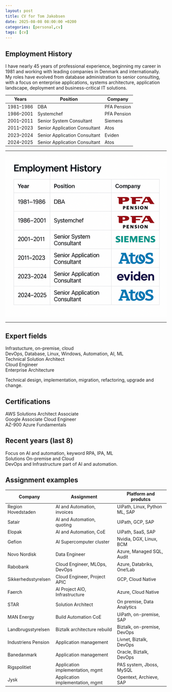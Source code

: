 ```yaml
---
layout: post
title: CV for Tom Jakobsen
date: 2025-08-08 08:00:00 +0200
categories: [personal,cv]
tags: [cv]
---
```



## Employment History

I have nearly 45 years of professional experience, beginning my career in 1981 and working with leading companies in Denmark and internationally. My roles have evolved from database administration to senior consulting, with a focus on enterprise applications, systems architecture, application landscape, deployment and business-critical IT solutions.

| Years       | Position                        | Company        |
|-------------|---------------------------------|----------------|
| 1981–1986   | DBA                              | PFA Pension    |
| 1986–2001   | Systemchef                       | PFA Pension    |
| 2001–2011   | Senior System Consultant         | Siemens        |
| 2011–2023   | Senior Application Consultant    | Atos           |
| 2023–2024   | Senior Application Consultant    | Eviden         |
| 2024–2025   | Senior Application Consultant    | Atos           |

----

![Career Timeline](/assets/images/cv-employment-history.png)

---

## Expert fields

Infrastucture, on-premise, cloud  
DevOps, Database, Linux, Windows, Automation, AI, ML  
Technical Solution Architect  
Cloud Engineer  
Enterprise Architecture  

Technical design, implementation, migration, refactoring, upgrade and change.  

## Certifications

AWS Solutions Architect Associate  
Google Associate Cloud Engineer  
AZ-900 Azure Fundamentals  

## Recent years (last 8)

Focus on AI and automation, keyword RPA, IPA, ML  
Solutions On-premise and Cloud  
DevOps and Infrastructure part of AI and automation.  

## Assignment examples

| Company               | Assignment                        | Platform and produtcs         |
|-----------------------|-----------------------------------|-------------------------------|
| Region Hovedstaden    | AI and Automation, invoices       | UiPath, Linux, Python ML, SAP |
| Satair                | AI and Automation, quoting        | UiPath, GCP, SAP              |
| Elopak                | AI and Automation, CoE            | UiPath, SaaS, SAP             |
| Gefion                | AI Supercomputer cluster          | Nvidia, DGX, Linux, BCM       |
| Novo Nordisk          | Data Engineer                     | Azure, Managed SQL, Audit     |
| Rabobank              | Cloud Engineer, MLOps, DevOps     | Azure, Databriks, One!Lab     |
| Sikkerhedsstyrelsen   | Cloud Engineer, Project APIC      | GCP, Cloud Native             |
| Faerch                | AI Project AIO, Infrastructure    | Azure, Cloud Native           |
| STAR                  | Solution Architect                | On premise, Data Analytics    |
| MAN Energy            | Build Automation CoE              | UiPath, on-premise, SAP       |
| Landbrugsstyrelsen    | Biztalk architecture rebuild      | Biztalk, on-premise, DevOps   |
| Industriens Pension   | Application management            | Livnet, Biztalk, DevOps       |
| Banedanmark           | Application management            | Oracle, Biztalk, DevOps       |
| Rigspolitiet          | Application implementation, mgmt  | PAS system, Jboss, MySQL      |
| Jysk                  | Application implementation, mgmt  | Opentext, Archieve, SAP       |

